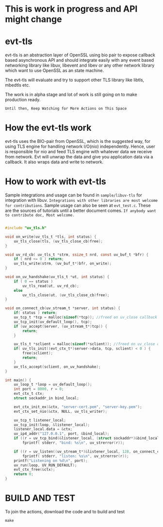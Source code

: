 # This is work in progress and API might change

# evt-tls
evt-tls is an abstraction layer of OpenSSL using bio pair to expose callback based asynchronous API and should integrate easily with any event based networking library like libuv, libevent and libev or any other network library which want to
use OpenSSL as an state machine.

The evt-tls will evaluate and try to support other TLS library like libtls, mbedtls etc.

The work is in alpha stage and lot of work is still going on to make production ready. 

`Until then, Keep Watching for More Actions on This Space`

# How the evt-tls work
evt-tls uses the BIO-pair from OpenSSL, which is the suggested way, for using TLS engine for handling network I/O(nio) independently. Hence, user is responsible for nio and feed TLS engine with whatever data we receive from network. Evt will unwrap the data and give you application data via a callback. It also wraps data and write to network.

# How to work with evt-tls
Sample integrations and usage can be found in `sample/libuv-tls` for integration with libuv. `Integrations with other libraries are most welcome for contributions`. Sample usage can also be seen at `evt_test.c`. These are the sources of
tutorials until a better document comes. `If anybody want to contribute doc, Most welcome.`
```C

#include "uv_tls.h"

void on_write(uv_tls_t *tls, int status) {
    uv_tls_close(tls, (uv_tls_close_cb)free);
}

void uv_rd_cb( uv_tls_t *strm, ssize_t nrd, const uv_buf_t *bfr) {
    if ( nrd <= 0 ) return;
    uv_tls_write(strm, (uv_buf_t*)bfr, on_write);
}

void on_uv_handshake(uv_tls_t *ut, int status) {
    if ( 0 == status )
        uv_tls_read(ut, uv_rd_cb);
    else
        uv_tls_close(ut, (uv_tls_close_cb)free);
}

void on_connect_cb(uv_stream_t *server, int status) {
    if( status ) return;
    uv_tcp_t *tcp = malloc(sizeof(*tcp)); //freed on uv_close callback
    uv_tcp_init(uv_default_loop(), tcp);
    if (uv_accept(server, (uv_stream_t*)tcp)) {
        return;
    }

    uv_tls_t *sclient = malloc(sizeof(*sclient)); //freed on uv_close callback
    if( uv_tls_init((evt_ctx_t*)server->data, tcp, sclient) < 0 ) {
        free(sclient);
        return;
    }
    uv_tls_accept(sclient, on_uv_handshake);
}

int main() {
    uv_loop_t *loop = uv_default_loop();
    int port = 8000, r = 0;
    evt_ctx_t ctx;
    struct sockaddr_in bind_local;

    evt_ctx_init_ex(&ctx, "server-cert.pem", "server-key.pem");
    evt_ctx_set_nio(&ctx, NULL, uv_tls_writer);

    uv_tcp_t listener_local;
    uv_tcp_init(loop, &listener_local);
    listener_local.data = &ctx;
    uv_ip4_addr("127.0.0.1", port, &bind_local);
    if ((r = uv_tcp_bind(&listener_local, (struct sockaddr*)&bind_local, 0)))
        fprintf( stderr, "bind: %s\n", uv_strerror(r));

    if ((r = uv_listen((uv_stream_t*)&listener_local, 128, on_connect_cb)))
        fprintf( stderr, "listen: %s\n", uv_strerror(r));
    printf("Listening on %d\n", port);
    uv_run(loop, UV_RUN_DEFAULT);
    evt_ctx_free(&ctx);
    return 0;
}

```
# BUILD AND TEST
To join the actions, download the code and to build and test

`make`
